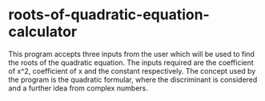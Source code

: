 # roots-of-quadratic-equation-calculator
This program accepts three inputs from the user which will be used to find the roots of the quadratic equation.
The inputs required are the coefficient of x^2, coefficient of x and the constant respectively.
The concept used by the program is the quadratic formular, where the discriminant is considered and a further idea from complex numbers.
